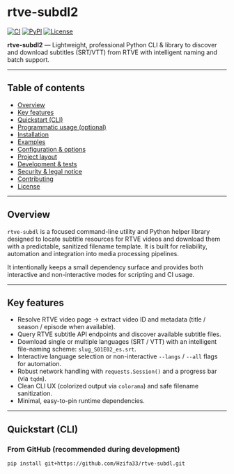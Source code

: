 # rtve-subdl2

[![CI](https://img.shields.io/badge/ci-GitHub%20Actions-blue)](https://github.com/Hzifa33/rtve-subdl/actions)
[![PyPI](https://img.shields.io/badge/pypi-not%20published-lightgrey)](#)
[![License](https://img.shields.io/badge/license-MIT-green)](LICENSE)

**rtve-subdl2** — Lightweight, professional Python CLI & library to discover and download subtitles (SRT/VTT) from RTVE with intelligent naming and batch support.

---

## Table of contents

- [Overview](#overview)  
- [Key features](#key-features)  
- [Quickstart (CLI)](#quickstart-cli)  
- [Programmatic usage (optional)](#programmatic-usage-optional)  
- [Installation](#installation)  
- [Examples](#examples)  
- [Configuration & options](#configuration--options)  
- [Project layout](#project-layout)  
- [Development & tests](#development--tests)  
- [Security & legal notice](#security--legal-notice)  
- [Contributing](#contributing)  
- [License](#license)

---

## Overview

`rtve-subdl` is a focused command-line utility and Python helper library designed to locate subtitle resources for RTVE videos and download them with a predictable, sanitized filename template. It is built for reliability, automation and integration into media processing pipelines.

It intentionally keeps a small dependency surface and provides both interactive and non-interactive modes for scripting and CI usage.

---

## Key features

- Resolve RTVE video page → extract video ID and metadata (title / season / episode when available).  
- Query RTVE subtitle API endpoints and discover available subtitle files.  
- Download single or multiple languages (SRT / VTT) with an intelligent file-naming scheme: `slug_S01E02_es.srt`.  
- Interactive language selection or non-interactive `--langs` / `--all` flags for automation.  
- Robust network handling with `requests.Session()` and a progress bar (via `tqdm`).  
- Clean CLI UX (colorized output via `colorama`) and safe filename sanitization.  
- Minimal, easy-to-pin runtime dependencies.

---

## Quickstart (CLI)

### From GitHub (recommended during development)
```bash
pip install git+https://github.com/Hzifa33/rtve-subdl.git
